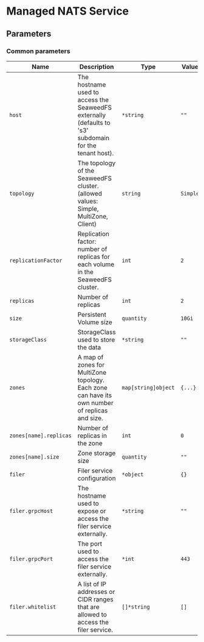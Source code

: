 # Managed NATS Service

## Parameters

### Common parameters

| Name                   | Description                                                                                            | Type                | Value    |
| ---------------------- | ------------------------------------------------------------------------------------------------------ | ------------------- | -------- |
| `host`                 | The hostname used to access the SeaweedFS externally (defaults to 's3' subdomain for the tenant host). | `*string`           | `""`     |
| `topology`             | The topology of the SeaweedFS cluster. (allowed values: Simple, MultiZone, Client)                     | `string`            | `Simple` |
| `replicationFactor`    | Replication factor: number of replicas for each volume in the SeaweedFS cluster.                       | `int`               | `2`      |
| `replicas`             | Number of replicas                                                                                     | `int`               | `2`      |
| `size`                 | Persistent Volume size                                                                                 | `quantity`          | `10Gi`   |
| `storageClass`         | StorageClass used to store the data                                                                    | `*string`           | `""`     |
| `zones`                | A map of zones for MultiZone topology. Each zone can have its own number of replicas and size.         | `map[string]object` | `{...}`  |
| `zones[name].replicas` | Number of replicas in the zone                                                                         | `int`               | `0`      |
| `zones[name].size`     | Zone storage size                                                                                      | `quantity`          | `""`     |
| `filer`                | Filer service configuration                                                                            | `*object`           | `{}`     |
| `filer.grpcHost`       | The hostname used to expose or access the filer service externally.                                    | `*string`           | `""`     |
| `filer.grpcPort`       | The port used to access the filer service externally.                                                  | `*int`              | `443`    |
| `filer.whitelist`      | A list of IP addresses or CIDR ranges that are allowed to access the filer service.                    | `[]*string`         | `[]`     |

